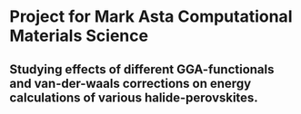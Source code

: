# Project for Mark Asta Computational Materials Science
## Studying effects of different GGA-functionals and van-der-waals corrections on energy calculations of various halide-perovskites.
